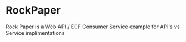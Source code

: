 # RockPaper
Rock Paper is a Web API / ECF Consumer Service example for API's vs Service implimentations
